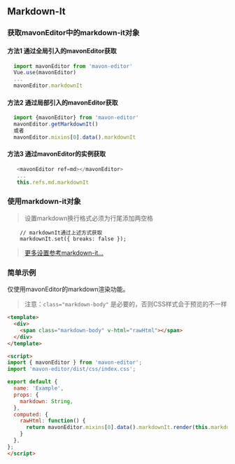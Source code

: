 ## Markdown-It

### 获取mavonEditor中的markdown-it对象

#### 方法1 通过全局引入的mavonEditor获取
```javascript
  import mavonEditor from 'mavon-editor'
  Vue.use(mavonEditor)
  ...
  mavonEditor.markdownIt
```

#### 方法2 通过局部引入的mavonEditor获取
```javascript
  import {mavonEditor} from 'mavon-editor'
  mavonEditor.getMarkdownIt()
  或者
  mavonEditor.mixins[0].data().markdownIt
```

#### 方法3 通过mavonEditor的实例获取
```javascript
   <mavonEditor ref=md></mavonEditor>
   ...
   this.refs.md.markdownIt
```

### 使用markdown-it对象

> 设置markdown换行格式必须为行尾添加两空格

```
    // markdownIt通过上述方式获取
    markdownIt.set({ breaks: false });
```

> [更多设置参考markdown-it...](https://github.com/markdown-it/markdown-it)


### 简单示例
仅使用mavonEditor的markdown渲染功能。

> 注意：`class="markdown-body"` 是必要的，否则CSS样式会于预览的不一样
```html
<template>
  <div>
    <span class="markdown-body" v-html="rawHtml"></span>
  </div>
</template>

<script>
import { mavonEditor } from 'mavon-editor';
import 'mavon-editor/dist/css/index.css';

export default {
  name: 'Example',
  props: {
    markdown: String,
  },
  computed: {
    rawHtml: function() {
      return mavonEditor.mixins[0].data().markdownIt.render(this.markdown);
    }
  },
};
</script>
```
